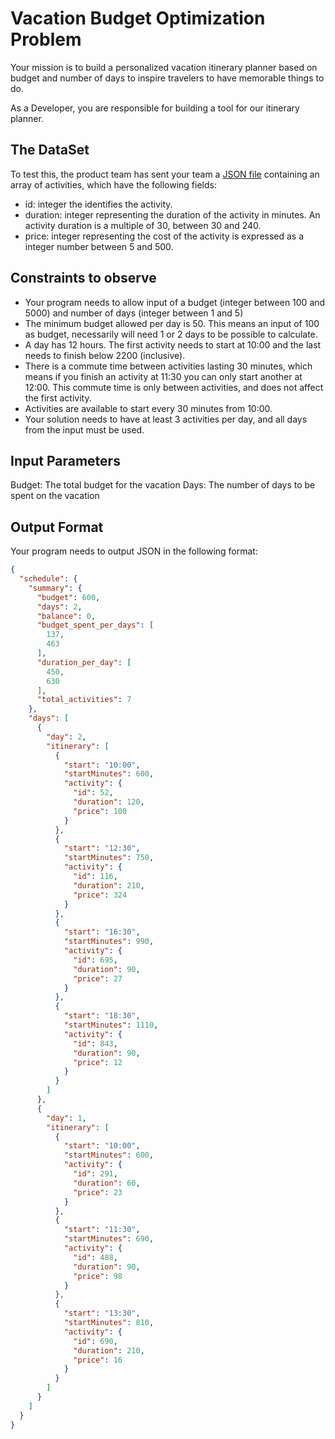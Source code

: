 # Vacation Budget Optimization Problem

Your mission is to build a personalized vacation itinerary planner based on budget and number of days to inspire travelers to have memorable things to do.

As a Developer, you are responsible for building a tool for our itinerary planner.

## The DataSet

To test this, the product team has sent your team a [JSON file](./data.json) containing an array of activities, which have the following fields:

- id: integer the identifies the activity.
- duration: integer representing the duration of the activity in minutes. An activity duration is a multiple of 30, between 30 and 240.
- price: integer representing the cost of the activity is expressed as a integer number between 5 and 500.

## Constraints to observe

- Your program needs to allow input of a budget (integer between 100 and 5000) and number of days (integer between 1 and 5)
- The minimum budget allowed per day is 50. This means an input of 100 as budget, necessarily will need 1 or 2 days to be possible to calculate.
- A day has 12 hours. The first activity needs to start at 10:00 and the last needs to finish below 2200 (inclusive).
- There is a commute time between activities lasting 30 minutes, which means if you finish an activity at 11:30 you can only start another at 12:00. This commute time is only between activities, and does not affect the first activity.
- Activities are available to start every 30 minutes from 10:00.
- Your solution needs to have at least 3 activities per day, and all days from the input must be used.

## Input Parameters

Budget: The total budget for the vacation
Days: The number of days to be spent on the vacation

## Output Format

Your program needs to output JSON in the following format:

```json
{
  "schedule": {
    "summary": {
      "budget": 600,
      "days": 2,
      "balance": 0,
      "budget_spent_per_days": [
        137,
        463
      ],
      "duration_per_day": [
        450,
        630
      ],
      "total_activities": 7
    },
    "days": [
      {
        "day": 2,
        "itinerary": [
          {
            "start": "10:00",
            "startMinutes": 600,
            "activity": {
              "id": 52,
              "duration": 120,
              "price": 100
            }
          },
          {
            "start": "12:30",
            "startMinutes": 750,
            "activity": {
              "id": 116,
              "duration": 210,
              "price": 324
            }
          },
          {
            "start": "16:30",
            "startMinutes": 990,
            "activity": {
              "id": 695,
              "duration": 90,
              "price": 27
            }
          },
          {
            "start": "18:30",
            "startMinutes": 1110,
            "activity": {
              "id": 843,
              "duration": 90,
              "price": 12
            }
          }
        ]
      },
      {
        "day": 1,
        "itinerary": [
          {
            "start": "10:00",
            "startMinutes": 600,
            "activity": {
              "id": 291,
              "duration": 60,
              "price": 23
            }
          },
          {
            "start": "11:30",
            "startMinutes": 690,
            "activity": {
              "id": 488,
              "duration": 90,
              "price": 98
            }
          },
          {
            "start": "13:30",
            "startMinutes": 810,
            "activity": {
              "id": 690,
              "duration": 210,
              "price": 16
            }
          }
        ]
      }
    ]
  }
}
```
